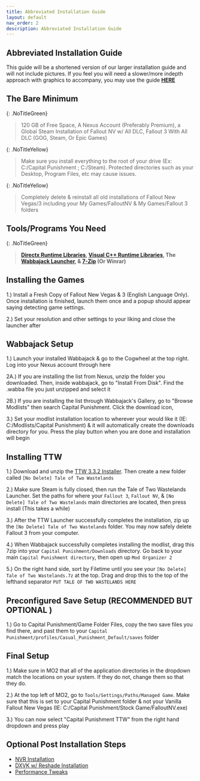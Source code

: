 ```yaml
---
title: Abbreviated Installation Guide
layout: default
nav_order: 2
description: Abbreviated Installation Guide
---
```

## Abbreviated Installation Guide

This guide will be a shortened version of our larger installation guide and will not include pictures. If you feel you will need a slower/more indepth approach with graphics to accompany, you may use the guide **[HERE](https://www.modlists.net/01CapitalPunishment/6-InstallGuide/installguide/)**

## The Bare Minimum

{: .NoTitleGreen}
> 120 GB of Free Space, A Nexus Account (Preferably Premium), a Global Steam Installation of Fallout NV w/ All DLC, Fallout 3 With All DLC (GOG, Steam, Or Epic Games)

{: .NoTitleYellow}
> Make sure you install everything to the root of your drive (Ex: C:/Capital Punishment ; C:/Steam). Protected directories such as your Desktop, Program Files, etc may cause issues.

{: .NoTitleYellow}
> Completely delete & reinstall all old installations of Fallout New Vegas/3 including your My Games/FalloutNV & My Games/Fallout 3 folders

## Tools/Programs You Need

{: .NoTitleGreen}
> **[Directx Runtime Libraries](https://www.microsoft.com/en-us/download/details.aspx?id=8109), [Visual C++ Runtime Libraries](https://docs.microsoft.com/en-US/cpp/windows/latest-supported-vc-redist?view=msvc-170), The [Wabbajack Launcher](https://www.wabbajack.org), & [7-Zip](https://www.7-zip.org/) (Or Winrar)**

## Installing the Games

1.) Install a Fresh Copy of Fallout New Vegas & 3 (English Language Only). Once installation is finished, launch them once and a popup should appear saying detecting game settings. 

2.) Set your resolution and other settings to your liking and close the launcher after

## Wabbajack Setup

1.) Launch your installed Wabbajack & go to the Cogwheel at the top right. Log into your Nexus account through here

2A.) If you are installing the list from Nexus, unzip the folder you downloaded. Then, inside wabbajack, go to "Install From Disk". Find the .wabba file you just unzipped and select it

2B.) If you are installing the list through Wabbajack's Gallery, go to "Browse Modlists" then search Capital Punishment. Click the download icon,

3.) Set your modlist installation location to wherever your would like it (IE: C:/Modlists/Capital Punishment) & it will automatically create the downloads directory for you. Press the play button when you are done and installation will begin

## Installing TTW

1.) Download and unzip the [TTW 3.3.2 Installer](https://taleoftwowastelands.com/dl). Then create a new folder called `[No Delete] Tale of Two Wastelands`

2.) Make sure Steam is fully closed, then run the Tale of Two Wastelands Launcher. Set the paths for where your `Fallout 3`, `Fallout NV`, & `[No Delete] Tale of Two Wastelands` main directories are located, then press install (This takes a while)

3.) After the TTW Launcher successfully completes the installation, zip up the `[No Delete] Tale of Two Wastelands` folder. You may now safely delete Fallout 3 from your computer.

4.) When Wabbajack successfully completes installing the modlist, drag this 7zip into your `Capital Punishment/Downloads` directory. Go back to your main `Capital Punishment directory`, then open up `Mod Organizer 2`

5.) On the right hand side, sort by Filetime until you see your `[No Delete] Tale of Two Wastelands.7z` at the top. Drag and drop this to the top of the lefthand separator `PUT TALE OF TWO WASTELANDS HERE`

## Preconfigured Save Setup (RECOMMENDED BUT OPTIONAL )

1.) Go to Capital Punishment/Game Folder Files, copy the two save files you find there, and past them to your `Capital Punishment/profiles/Casual_Punishment_Default/saves` folder

## Final Setup

1.) Make sure in MO2 that all of the application directories in the dropdown match the locations on your system. If they do not, change them so that they do.

2.) At the top left of MO2, go to `Tools/Settings/Paths/Managed Game`. Make sure that this is set to your Capital Punishment folder & not your Vanilla Fallout New Vegas (IE: C:/Capital Punishment/Stock Game/FalloutNV.exe)

3.) You can now select "Capital Punishment TTW" from the right hand dropdown and press play

## Optional Post Installation Steps

- [NVR Installation](https://www.modlists.net/01CapitalPunishment/6-InstallGuide/7-NVR-Installation/)
- [DXVK w/ Reshade Installation](https://www.modlists.net/01CapitalPunishment/6-InstallGuide/8-DXVK-Installation/)
- [Performance Tweaks](https://www.modlists.net/01CapitalPunishment/6-InstallGuide/9-Performance-Tweaks/)


